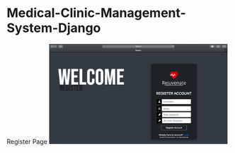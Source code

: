 # Medical-Clinic-Management-System-Django

Register Page
<img src="https://raw.githubusercontent.com/nkr4m/Medical-Clinic-Management-System-django/master/Project%20preview/01.%20Register%20Page.png" width="80%"></img> 
